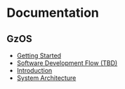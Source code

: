 # Documentation

## GzOS

+ [Getting Started](gzos/getting_started.md)
+ [Software Development Flow (TBD)](gzos/software_development_flow.md)
+ [Introduction](gzos/gzos_intro.pdf)
+ [System Architecture](gzos/system_arch.md)

